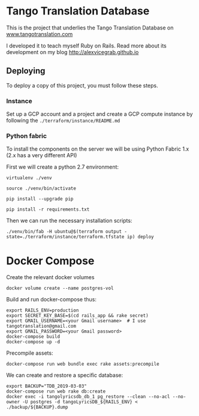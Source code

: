 # Tango Translation Database

This is the project that underlies the Tango Translation Database on www.tangotranslation.com

I developed it to teach myself Ruby on Rails. Read more about its development on my blog http://alexvicegrab.github.io

## Deploying

To deploy a copy of this project, you must follow these steps.

### Instance

Set up a GCP account and a project and create a GCP compute instance by following the `./terraform/instance/README.md`

### Python fabric

To install the components on the server we will be using Python Fabric 1.x (2.x has a very different API)

First we will create a python 2.7 environment:

    virtualenv ./venv

    source ./venv/bin/activate

    pip install --upgrade pip

    pip install -r requirements.txt

Then we can run the necessary installation scripts:

    ./venv/bin/fab -H ubuntu@$(terraform output -state=./terraform/instance/terraform.tfstate ip) deploy

# Docker Compose

Create the relevant docker volumes

    docker volume create --name postgres-vol

Build and run docker-compose thus:

    export RAILS_ENV=production
    export SECRET_KEY_BASE=$(cd rails_app && rake secret)
    export GMAIL_USERNAME=<your Gmail username>  # I use tangotranslation@gmail.com
    export GMAIL_PASSWORD=<your Gmail password>
    docker-compose build
    docker-compose up -d

Precompile assets:

    docker-compose run web bundle exec rake assets:precompile

We can create and restore a specific database:
    
    export BACKUP="TDB_2019-03-03"
    docker-compose run web rake db:create
    docker exec -i tangolyricsdb_db_1 pg_restore --clean --no-acl --no-owner -U postgres -d tangoLyricsDB_${RAILS_ENV} < ./backup/${BACKUP}.dump 
